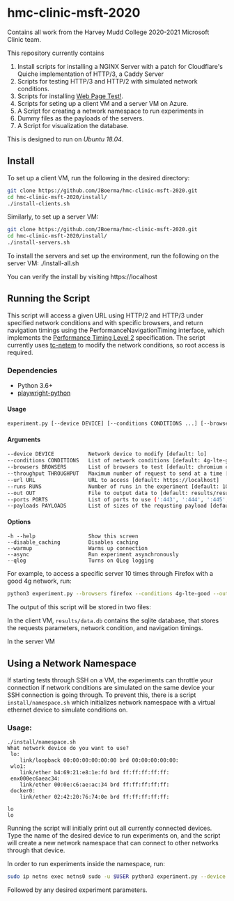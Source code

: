 # hmc-clinic-msft-2020
Contains all work from the Harvey Mudd College 2020-2021 Microsoft Clinic team. 

This repository currently contains 
1. Install scripts for installing a NGINX Server with a patch for Cloudflare's Quiche implementation of HTTP/3, a Caddy Server
2. Scripts for testing HTTP/3 and HTTP/2 with simulated network conditions.
3. Scripts for installing [Web Page Test!](https://github.com/WPO-Foundation/webpagetest).
4. Scripts for seting up a client VM and a server VM on Azure.
5. A Script for creating a network namespace to run experiments in
6. Dummy files as the payloads of the servers.
7. A Script for visualization the database.

This is designed to run on *Ubuntu 18.04*.

## Install
To set up a client VM, run the following in the desired directory:

```bash
git clone https://github.com/JBoerma/hmc-clinic-msft-2020.git
cd hmc-clinic-msft-2020/install/
./install-clients.sh
```

Similarly, to set up a server VM:

```bash
git clone https://github.com/JBoerma/hmc-clinic-msft-2020.git
cd hmc-clinic-msft-2020/install/
./install-servers.sh 
```

To install the servers and set up the environment, run the following on the server VM:
    ./install-all.sh

You can verify the install by visiting https://localhost

## Running the Script
This script will access a given URL using HTTP/2 and HTTP/3 under specified network conditions and with specific browsers, and return navigation timings using the PerformanceNavigationTiming interface, which implements the [Performance Timing Level 2](https://www.w3.org/TR/navigation-timing-2/) specification.
The script currently uses [tc-netem](https://www.man7.org/linux/man-pages/man8/tc-netem.8.html) to modify the network conditions, so root access is required.


### Dependencies
* Python 3.6+
* [playwright-python](https://github.com/microsoft/playwright-python)

#### Usage
```bash
experiment.py [--device DEVICE] [--conditions CONDITIONS ...] [--browsers BROWSERS ...] [--url URL] [--runs RUNS] [--out OUT] [--throughput THROUGHPUT] [--payloads PAYLOADS] [--ports PORTS ...] [options]
```

#### Arguments
```bash
--device DEVICE           Network device to modify [default: lo]
--conditions CONDITIONS   List of network conditions [default: 4g-lte-good 3g-unts-good]
--browsers BROWSERS       List of browsers to test [default: chromium edge]
--throughput THROUGHPUT   Maximum number of request to send at a time [default: 1]
--url URL                 URL to access [default: https://localhost]
--runs RUNS               Number of runs in the experiment [default: 100]
--out OUT                 File to output data to [default: results/results.db]
--ports PORTS             List of ports to use (':443', ':444', ':445', ':446') [default: :443]
--payloads PAYLOADS       List of sizes of the requsting payload [default: 100kb 1kb 10kb]
```

#### Options
    -h --help                 Show this screen 
    --disable_caching         Disables caching
    --warmup                  Warms up connection
    --async                   Run experiment asynchronously
    --qlog                    Turns on QLog logging

For example, to access a specific server 10 times through Firefox with a good 4g network, run:

```bash
python3 experiment.py --browsers firefox --conditions 4g-lte-good --out results/data.db --url localhost --runs 10
```

The output of this script will be stored in two files:

In the client VM,
`results/data.db` contains the sqlite database, that stores the requests parameters, network condition, and navigation timings.

In the server VM

## Using a Network Namespace

If starting tests through SSH on a VM, the experiments can throttle your connection if network conditions are simulated on the same device your SSH connection is going through. To prevent this, there is a script `install/namespace.sh` which initializes network namespace with a virtual ethernet device to simulate conditions on.

### Usage:

```
./install/namespace.sh
What network device do you want to use?
 lo:
    link/loopback 00:00:00:00:00:00 brd 00:00:00:00:00:
 wlo1:
    link/ether b4:69:21:e8:1e:fd brd ff:ff:ff:ff:ff:
 enx000ec6aeac34:
    link/ether 00:0e:c6:ae:ac:34 brd ff:ff:ff:ff:ff:
 docker0:
    link/ether 02:42:20:76:74:0e brd ff:ff:ff:ff:ff:

lo
lo
```

Running the script will initially print out all currently connected devices. Type the name of the desired device to run experiments on, and the script will create a new network namespace that can connect to other networks through that device. 

In order to run experiments inside the namespace, run:

```bash
sudo ip netns exec netns0 sudo -u $USER python3 experiment.py --device veth-netns0
```

Followed by any desired experiment parameters.